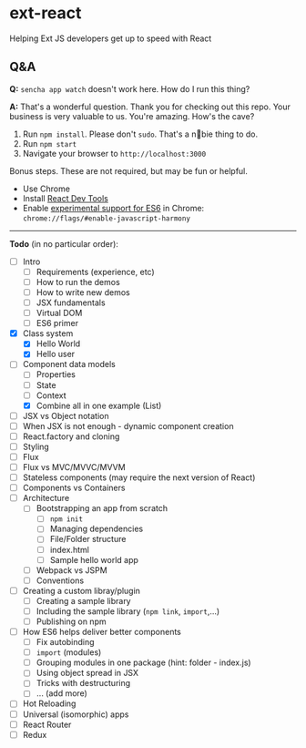 # ext-react
Helping Ext JS developers get up to speed with React

## Q&A
**Q:** `sencha app watch` doesn't work here. How do I run this thing?


**A:** That's a wonderful question. Thank you for checking out this repo. Your business is very valuable to us. You're amazing. How's the cave?

1. Run `npm install`. Please don't `sudo`. That's a n👀bie thing to do.
2. Run `npm start`
3. Navigate your browser to `http://localhost:3000`

Bonus steps. These are not required, but may be fun or helpful. 

- Use Chrome
- Install [React Dev Tools](https://chrome.google.com/webstore/detail/react-developer-tools/fmkadmapgofadopljbjfkapdkoienihi?hl=en)
- Enable [experimental support for ES6](chrome://flags/#enable-javascript-harmony) in Chrome: `chrome://flags/#enable-javascript-harmony`

----

**Todo** (in no particular order):

- [ ] Intro
  - [ ] Requirements (experience, etc)
  - [ ] How to run the demos
  - [ ] How to write new demos
  - [ ] JSX fundamentals
  - [ ] Virtual DOM
  - [ ] ES6 primer
- [x] Class system
  - [x] Hello World
  - [x] Hello user
- [ ] Component data models
  - [ ] Properties
  - [ ] State
  - [ ] Context
  - [x] Combine all in one example (List)
- [ ] JSX vs Object notation
- [ ] When JSX is not enough - dynamic component creation
- [ ] React.factory and cloning 
- [ ] Styling
- [ ] Flux
- [ ] Flux vs MVC/MVVC/MVVM
- [ ] Stateless components (may require the next version of React)
- [ ] Components vs Containers
- [ ] Architecture
  - [ ] Bootstrapping an app from scratch
    - [ ] `npm init`
    - [ ] Managing dependencies
    - [ ] File/Folder structure
    - [ ] index.html
    - [ ] Sample hello world app
  - [ ] Webpack vs JSPM
  - [ ] Conventions
- [ ] Creating a custom libray/plugin
  - [ ] Creating a sample library
  - [ ] Including the sample library (`npm link`, `import`,...)
  - [ ] Publishing on npm
- [ ] How ES6 helps deliver better components
  - [ ] Fix autobinding
  - [ ] `import` (modules)
  - [ ] Grouping modules in one package (hint: folder - index.js)
  - [ ] Using object spread in JSX
  - [ ] Tricks with destructuring
  - [ ] ... (add more)
- [ ] Hot Reloading
- [ ] Universal (isomorphic) apps
- [ ] React Router
- [ ] Redux
